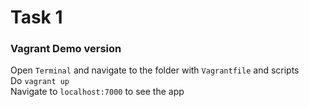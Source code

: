 # Task 1

### Vagrant Demo version

Open `Terminal` and navigate to the folder with `Vagrantfile` and scripts  
Do `vagrant up`   
Navigate to `localhost:7000` to see the app

